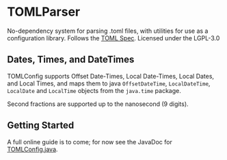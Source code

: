 # TOMLParser
No-dependency system for parsing .toml files, with utilities for use as a configuration library. Follows the 
[TOML Spec](https://toml.io/en/v1.0.0). Licensed under the LGPL-3.0

## Dates, Times, and DateTimes
TOMLConfig supports Offset Date-Times, Local Date-Times, Local Dates, and Local Times, and maps them to java `OffsetDateTime`, `LocalDateTime`, `LocalDate` and `LocalTime` objects from the `java.time` package.

Second fractions are supported up to the nanosecond (9 digits).

## Getting Started
A full online guide is to come; for now see the JavaDoc for [TOMLConfig.java](tomlconfig/src/main/java/red/jackf/tomlconfig/TOMLConfig.java).